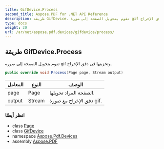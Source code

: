 ```yaml
---
title: GifDevice.Process
second_title: Aspose.PDF for .NET API Reference
description: طريقة GifDevice. تقوم بتحويل الصفحة إلى صورة gif وتخزينها في دفق الإخراج
type: docs
weight: 20
url: /ar/net/aspose.pdf.devices/gifdevice/process/
---
```

## طريقة GifDevice.Process

تقوم بتحويل الصفحة إلى صورة gif وتخزينها في دفق الإخراج.

```csharp
public override void Process(Page page, Stream output)
```

| المعامل | النوع | الوصف |
| --- | --- | --- |
| page | Page | الصفحة المراد تحويلها. |
| output | Stream | دفق الإخراج مع صورة gif. |

### انظر أيضًا

* class [Page](../../../aspose.pdf/page/)
* class [GifDevice](../)
* namespace [Aspose.Pdf.Devices](../../../aspose.pdf.devices/)
* assembly [Aspose.PDF](../../../)